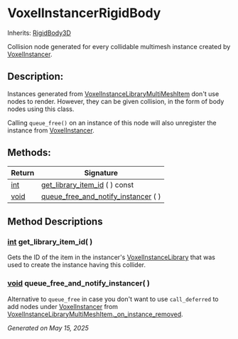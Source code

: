 # VoxelInstancerRigidBody

Inherits: [RigidBody3D](https://docs.godotengine.org/en/stable/classes/class_rigidbody3d.html)

Collision node generated for every collidable multimesh instance created by [VoxelInstancer](VoxelInstancer.md).

## Description:

Instances generated from [VoxelInstanceLibraryMultiMeshItem](VoxelInstanceLibraryMultiMeshItem.md) don't use nodes to render. However, they can be given collision, in the form of body nodes using this class.

Calling `queue_free()` on an instance of this node will also unregister the instance from [VoxelInstancer](VoxelInstancer.md).

## Methods:


Return                                                                | Signature
--------------------------------------------------------------------- | ---------------------------------------------------------------------------
[int](https://docs.godotengine.org/en/stable/classes/class_int.html)  | [get_library_item_id](#i_get_library_item_id) ( ) const
[void](#)                                                             | [queue_free_and_notify_instancer](#i_queue_free_and_notify_instancer) ( )
<p></p>

## Method Descriptions

### [int](https://docs.godotengine.org/en/stable/classes/class_int.html)<span id="i_get_library_item_id"></span> **get_library_item_id**( )

Gets the ID of the item in the instancer's [VoxelInstanceLibrary](VoxelInstanceLibrary.md) that was used to create the instance having this collider.

### [void](#)<span id="i_queue_free_and_notify_instancer"></span> **queue_free_and_notify_instancer**( )

Alternative to `queue_free` in case you don't want to use `call_deferred` to add nodes under [VoxelInstancer](VoxelInstancer.md) from [VoxelInstanceLibraryMultiMeshItem._on_instance_removed](VoxelInstanceLibraryMultiMeshItem.md#i__on_instance_removed).

_Generated on May 15, 2025_
